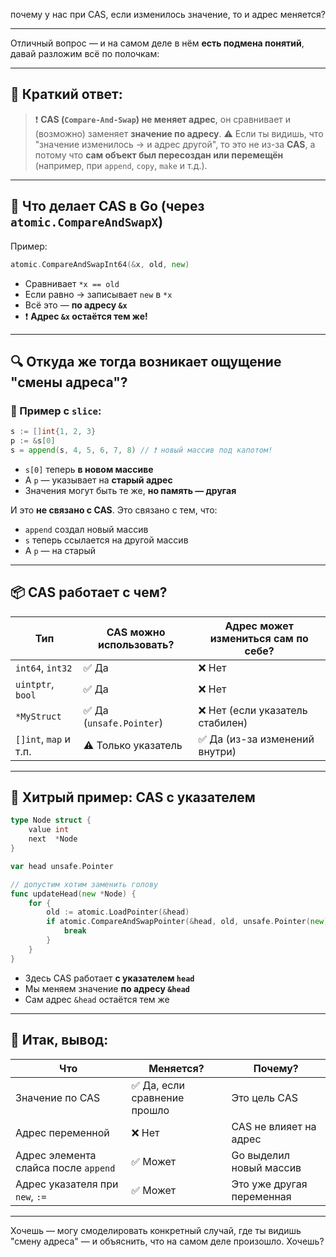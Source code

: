 почему у нас при CAS, если изменилось значение, то и адрес меняется?

---

Отличный вопрос — и на самом деле в нём **есть подмена понятий**, давай разложим всё по полочкам:

---

## 🧠 Краткий ответ:

> ❗ **CAS (`Compare-And-Swap`) не меняет адрес**, он сравнивает и (возможно) заменяет **значение по адресу**.
> ⚠️ Если ты видишь, что "значение изменилось → и адрес другой", то это не из-за **CAS**, а потому что **сам объект был пересоздан или перемещён** (например, при `append`, `copy`, `make` и т.д.).

---

## 📌 Что делает CAS в Go (через `atomic.CompareAndSwapX`)

Пример:

```go
atomic.CompareAndSwapInt64(&x, old, new)
```

* Сравнивает `*x == old`
* Если равно → записывает `new` в `*x`
* Всё это — **по адресу `&x`**
* ❗ **Адрес `&x` остаётся тем же!**

---

## 🔍 Откуда же тогда возникает ощущение "смены адреса"?

### 📌 Пример с `slice`:

```go
s := []int{1, 2, 3}
p := &s[0]
s = append(s, 4, 5, 6, 7, 8) // ❗ новый массив под капотом!
```

* `s[0]` теперь **в новом массиве**
* А `p` — указывает на **старый адрес**
* Значения могут быть те же, **но память — другая**

И это **не связано с CAS**. Это связано с тем, что:

* `append` создал новый массив
* `s` теперь ссылается на другой массив
* А `p` — на старый

---

## 📦 CAS работает с чем?

| Тип                   | CAS можно использовать? | Адрес может измениться сам по себе? |
| --------------------- | ----------------------- | ----------------------------------- |
| `int64`, `int32`      | ✅ Да                    | ❌ Нет                               |
| `uintptr`, `bool`     | ✅ Да                    | ❌ Нет                               |
| `*MyStruct`           | ✅ Да (`unsafe.Pointer`) | ❌ Нет (если указатель стабилен)     |
| `[]int`, `map` и т.п. | ⚠️ Только указатель     | ✅ Да (из-за изменений внутри)       |

---

## 🔬 Хитрый пример: CAS с указателем

```go
type Node struct {
    value int
    next  *Node
}

var head unsafe.Pointer

// допустим хотим заменить голову
func updateHead(new *Node) {
    for {
        old := atomic.LoadPointer(&head)
        if atomic.CompareAndSwapPointer(&head, old, unsafe.Pointer(new)) {
            break
        }
    }
}
```

* Здесь CAS работает **с указателем `head`**
* Мы меняем значение **по адресу `&head`**
* Сам адрес `&head` остаётся тем же

---

## 🧠 Итак, вывод:

| Что                                  | Меняется?                   | Почему?                   |
| ------------------------------------ | --------------------------- | ------------------------- |
| Значение по CAS                      | ✅ Да, если сравнение прошло | Это цель CAS              |
| Адрес переменной                     | ❌ Нет                       | CAS не влияет на адрес    |
| Адрес элемента слайса после `append` | ✅ Может                     | Go выделил новый массив   |
| Адрес указателя при `new`, `:=`      | ✅ Может                     | Это уже другая переменная |

---

Хочешь — могу смоделировать конкретный случай, где ты видишь "смену адреса" — и объяснить, что на самом деле произошло. Хочешь?
